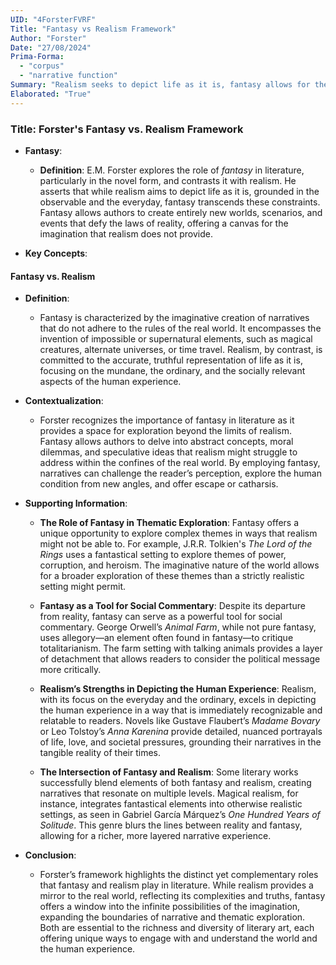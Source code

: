 ```yaml
---
UID: "4ForsterFVRF"
Title: "Fantasy vs Realism Framework"
Author: "Forster"
Date: "27/08/2024"
Prima-Forma:
  - "corpus"
  - "narrative function"
Summary: "Realism seeks to depict life as it is, fantasy allows for the creation of worlds and scenarios beyond the constraints of reality."
Elaborated: "True"
---
```

### Title: **Forster's Fantasy vs. Realism Framework**

- **Fantasy**:
  - **Definition**: E.M. Forster explores the role of *fantasy* in literature, particularly in the novel form, and contrasts it with realism. He asserts that while realism aims to depict life as it is, grounded in the observable and the everyday, fantasy transcends these constraints. Fantasy allows authors to create entirely new worlds, scenarios, and events that defy the laws of reality, offering a canvas for the imagination that realism does not provide.

- **Key Concepts**:

#### **Fantasy vs. Realism**

- **Definition**:
  - Fantasy is characterized by the imaginative creation of narratives that do not adhere to the rules of the real world. It encompasses the invention of impossible or supernatural elements, such as magical creatures, alternate universes, or time travel. Realism, by contrast, is committed to the accurate, truthful representation of life as it is, focusing on the mundane, the ordinary, and the socially relevant aspects of the human experience.

- **Contextualization**:
  - Forster recognizes the importance of fantasy in literature as it provides a space for exploration beyond the limits of realism. Fantasy allows authors to delve into abstract concepts, moral dilemmas, and speculative ideas that realism might struggle to address within the confines of the real world. By employing fantasy, narratives can challenge the reader’s perception, explore the human condition from new angles, and offer escape or catharsis. 

- **Supporting Information**:
  - **The Role of Fantasy in Thematic Exploration**: Fantasy offers a unique opportunity to explore complex themes in ways that realism might not be able to. For example, J.R.R. Tolkien's *The Lord of the Rings* uses a fantastical setting to explore themes of power, corruption, and heroism. The imaginative nature of the world allows for a broader exploration of these themes than a strictly realistic setting might permit.
  
  - **Fantasy as a Tool for Social Commentary**: Despite its departure from reality, fantasy can serve as a powerful tool for social commentary. George Orwell’s *Animal Farm*, while not pure fantasy, uses allegory—an element often found in fantasy—to critique totalitarianism. The farm setting with talking animals provides a layer of detachment that allows readers to consider the political message more critically.

  - **Realism’s Strengths in Depicting the Human Experience**: Realism, with its focus on the everyday and the ordinary, excels in depicting the human experience in a way that is immediately recognizable and relatable to readers. Novels like Gustave Flaubert’s *Madame Bovary* or Leo Tolstoy’s *Anna Karenina* provide detailed, nuanced portrayals of life, love, and societal pressures, grounding their narratives in the tangible reality of their times.

  - **The Intersection of Fantasy and Realism**: Some literary works successfully blend elements of both fantasy and realism, creating narratives that resonate on multiple levels. Magical realism, for instance, integrates fantastical elements into otherwise realistic settings, as seen in Gabriel García Márquez’s *One Hundred Years of Solitude*. This genre blurs the lines between reality and fantasy, allowing for a richer, more layered narrative experience.

- **Conclusion**:
  - Forster’s framework highlights the distinct yet complementary roles that fantasy and realism play in literature. While realism provides a mirror to the real world, reflecting its complexities and truths, fantasy offers a window into the infinite possibilities of the imagination, expanding the boundaries of narrative and thematic exploration. Both are essential to the richness and diversity of literary art, each offering unique ways to engage with and understand the world and the human experience.
